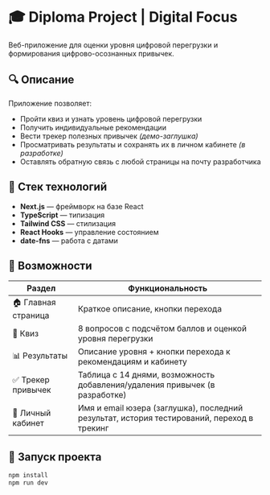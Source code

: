 # 🎓 Diploma Project | Digital Focus

Веб-приложение для оценки уровня цифровой перегрузки и формирования цифрово-осознанных привычек.

## 🔍 Описание

Приложение позволяет:
- Пройти квиз и узнать уровень цифровой перегрузки
- Получить индивидуальные рекомендации
- Вести трекер полезных привычек *(демо-заглушка)*
- Просматривать результаты и сохранять их в личном кабинете *(в разработке)*
- Оставлять обратную связь с любой страницы на почту разработчика

## 🧰 Стек технологий

- **Next.js** — фреймворк на базе React
- **TypeScript** — типизация
- **Tailwind CSS** — стилизация
- **React Hooks** — управление состоянием
- **date-fns** — работа с датами

## 🧪 Возможности

| Раздел              | Функциональность                                             |
|---------------------|--------------------------------------------------------------|
| 🏠 Главная страница  | Краткое описание, кнопки перехода                            |
| 🧠 Квиз              | 8 вопросов с подсчётом баллов и оценкой уровня перегрузки   |
| 📊 Результаты        | Описание уровня + кнопки перехода к рекомендациям и кабинету |
| ✅ Трекер привычек   | Таблица с 14 днями, возможность добавления/удаления привычек (в разработке) |
| 👤 Личный кабинет    | Имя и email юзера (заглушка), последний результат, история тестирований, переход в трекинг |

## 🚀 Запуск проекта

```bash
npm install
npm run dev


